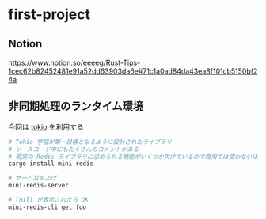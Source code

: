 # first-project

## Notion

https://www.notion.so/eeeeg/Rust-Tips-1cec62b82452481e91a52dd63903da6e#71c1a0ad84da43ea8f101cb5150bf24a

## 非同期処理のランタイム環境

今回は [tokio](https://tokio.rs/) を利用する

```sh
# Tokio 学習が第一目標となるように設計されたライブラリ
# ソースコード中にもたくさんのコメントがある
# 現実の Redis ライブラリに求められる機能がいくつか欠けているので商用では使わないほうがいい
cargo install mini-redis

# サーバ立ち上げ
mini-redis-server

# (nil) が表示されたら OK
mini-redis-cli get foo
```
